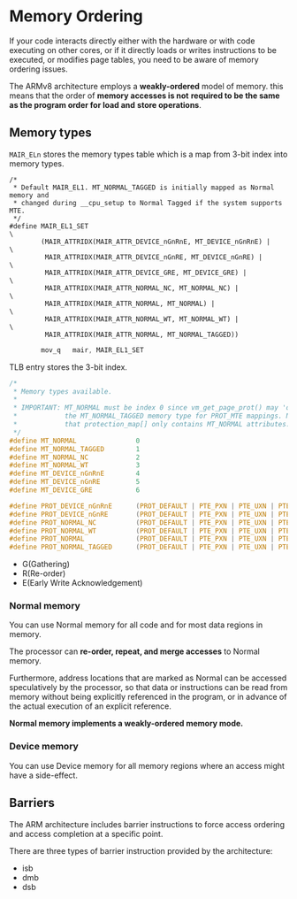 # Memory Ordering

If your code interacts directly either with the hardware or
with code executing on other cores, or if it directly loads
or writes instructions to be executed, or modifies page tables,
you need to be aware of memory ordering issues.

The ARMv8 architecture employs a **weakly-ordered** model of
memory. this means that the order of **memory accesses is not**
**required to be the same as the program order for load and**
**store operations**.

## Memory types

`MAIR_ELn` stores the memory types table which is a map from
3-bit index into memory types.

```
/*
 * Default MAIR_EL1. MT_NORMAL_TAGGED is initially mapped as Normal memory and
 * changed during __cpu_setup to Normal Tagged if the system supports MTE.
 */
#define MAIR_EL1_SET                                                    \
        (MAIR_ATTRIDX(MAIR_ATTR_DEVICE_nGnRnE, MT_DEVICE_nGnRnE) |      \
         MAIR_ATTRIDX(MAIR_ATTR_DEVICE_nGnRE, MT_DEVICE_nGnRE) |        \
         MAIR_ATTRIDX(MAIR_ATTR_DEVICE_GRE, MT_DEVICE_GRE) |            \
         MAIR_ATTRIDX(MAIR_ATTR_NORMAL_NC, MT_NORMAL_NC) |              \
         MAIR_ATTRIDX(MAIR_ATTR_NORMAL, MT_NORMAL) |                    \
         MAIR_ATTRIDX(MAIR_ATTR_NORMAL_WT, MT_NORMAL_WT) |              \
         MAIR_ATTRIDX(MAIR_ATTR_NORMAL, MT_NORMAL_TAGGED))
```

```c
        mov_q   mair, MAIR_EL1_SET
```

TLB entry stores the 3-bit index.

```c
/*
 * Memory types available.
 *
 * IMPORTANT: MT_NORMAL must be index 0 since vm_get_page_prot() may 'or' in
 *            the MT_NORMAL_TAGGED memory type for PROT_MTE mappings. Note
 *            that protection_map[] only contains MT_NORMAL attributes.
 */
#define MT_NORMAL               0
#define MT_NORMAL_TAGGED        1
#define MT_NORMAL_NC            2
#define MT_NORMAL_WT            3
#define MT_DEVICE_nGnRnE        4
#define MT_DEVICE_nGnRE         5
#define MT_DEVICE_GRE           6

#define PROT_DEVICE_nGnRnE      (PROT_DEFAULT | PTE_PXN | PTE_UXN | PTE_WRITE | PTE_ATTRINDX(MT_DEVICE_nGnRnE))
#define PROT_DEVICE_nGnRE       (PROT_DEFAULT | PTE_PXN | PTE_UXN | PTE_WRITE | PTE_ATTRINDX(MT_DEVICE_nGnRE))
#define PROT_NORMAL_NC          (PROT_DEFAULT | PTE_PXN | PTE_UXN | PTE_WRITE | PTE_ATTRINDX(MT_NORMAL_NC))
#define PROT_NORMAL_WT          (PROT_DEFAULT | PTE_PXN | PTE_UXN | PTE_WRITE | PTE_ATTRINDX(MT_NORMAL_WT))
#define PROT_NORMAL             (PROT_DEFAULT | PTE_PXN | PTE_UXN | PTE_WRITE | PTE_ATTRINDX(MT_NORMAL))
#define PROT_NORMAL_TAGGED      (PROT_DEFAULT | PTE_PXN | PTE_UXN | PTE_WRITE | PTE_ATTRINDX(MT_NORMAL_TAGGED))
```

* G(Gathering)
* R(Re-order)
* E(Early Write Acknowledgement)

### Normal memory

You can use Normal memory for all code and for most data regions in memory.

The processor can **re-order, repeat, and merge accesses** to Normal memory.

Furthermore, address locations that are marked as Normal can be accessed
speculatively by the processor, so that data or instructions can be read
from memory without being explicitly referenced in the program, or in advance
of the actual execution of an explicit reference.

**Normal memory implements a weakly-ordered memory mode.**

### Device memory

You can use Device memory for all memory regions where an access might
have a side-effect.

## Barriers

The ARM architecture includes barrier instructions to force access
ordering and access completion at a specific point.

There are three types of barrier instruction provided by the architecture:
* isb
* dmb
* dsb